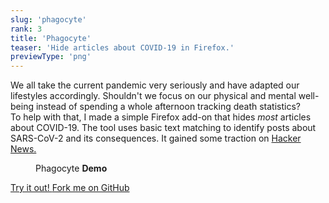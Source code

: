 ```yaml
---
slug: 'phagocyte'
rank: 3
title: 'Phagocyte'
teaser: 'Hide articles about COVID-19 in Firefox.'
previewType: 'png'
---
```


<script>
import Figure from '$lib/components/Figure.svelte';
import Icon from '$lib/components/Icon.svelte';
import ProjectLinks from '$lib/components/ProjectLinks.svelte';
</script>

We all take the current pandemic very seriously and have adapted our lifestyles accordingly.
Shouldn't we focus on our physical and mental well-being instead of spending a whole afternoon tracking death statistics?  
To help with that, I made a simple Firefox add-on that hides _most_ articles about COVID-19.
The tool uses basic text matching to identify posts about SARS-CoV-2 and its consequences.
It gained some traction on [Hacker News.](https://news.ycombinator.com/item?id=22781113)

<Figure src="/projects/phagocyte/demo.png">Phagocyte <strong>Demo</strong></Figure>

<ProjectLinks>
<a href="https://addons.mozilla.org/firefox/addon/phagocyte/">
Try it out!
        <Icon name='arrow-right'></Icon>
</a>

<a href="https://github.com/LenaSchnedlitz/phagocyte">
        <Icon name='github'></Icon>
        Fork me on GitHub
        <Icon name='arrow-right'></Icon>
</a>
</ProjectLinks>
